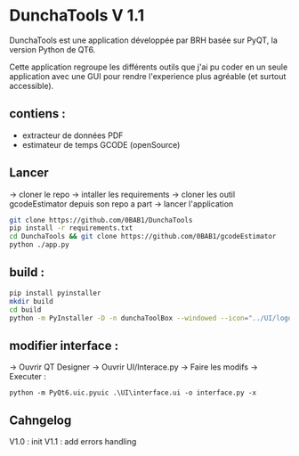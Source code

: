 # DunchaTools V 1.1

DunchaTools est une application développée par BRH basée sur PyQT, la version Python de QT6.

Cette application regroupe les différents outils que j'ai pu coder en un seule application avec une GUI pour rendre l'experience plus agréable (et surtout accessible).

## contiens :

- extracteur de données PDF
- estimateur de temps GCODE (openSource)

## Lancer

-> cloner le repo
-> intaller les requirements
-> cloner les outil gcodeEstimator depuis son repo a part
-> lancer l'application

```bash
git clone https://github.com/0BAB1/DunchaTools
pip install -r requirements.txt
cd DunchaTools && git clone https://github.com/0BAB1/gcodeEstimator
python ./app.py
```

## build :

```bash
pip install pyinstaller
mkdir build
cd build
python -m PyInstaller -D -n dunchaToolBox --windowed --icon="../UI/logo/favicon.ico" --add-data="../UI/logo;./UI/logo" ../app.py
```

## modifier interface :

-> Ouvrir QT Designer
-> Ouvrir UI/Interace.py
-> Faire les modifs
-> Executer :

```python -m PyQt6.uic.pyuic .\UI\interface.ui -o interface.py -x```

## Cahngelog

V1.0 : init
V1.1 : add errors handling